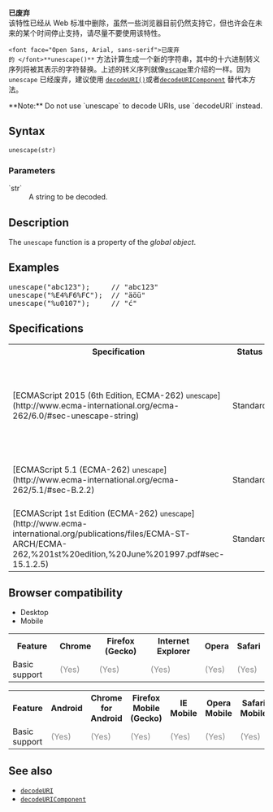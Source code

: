 <div>

<div class="overheadIndicator deprecated deprecatedHeader">

**<span title="This is an obsolete API and is no longer guaranteed to work."></span>已废弃**  
该特性已经从 Web 标准中删除，虽然一些浏览器目前仍然支持它，但也许会在未来的某个时间停止支持，请尽量不要使用该特性。

</div>

</div>

`<font face="Open Sans, Arial, sans-serif">已废弃的 </font>**unescape()**` 方法计算生成一个新的字符串，其中的十六进制转义序列将被其表示的字符替换。上述的转义序列就像[`escape`](/zh-CN/docs/Web/JavaScript/Reference/Global_Objects/escape "废弃的 escape() 方法生成新的由十六进制转移序列替换的字符串. 使用 encodeURI 或 encodeURIComponent 代替.")里介绍的一样。因为 `unescape` 已经废弃，建议使用 [`decodeURI()`](/zh-CN/docs/Web/JavaScript/Reference/Global_Objects/decodeURI "将先前经过encodeURI函数或者其他类似方法编码过的字符串进行解码.")或者[`decodeURIComponent`](/zh-CN/docs/Web/JavaScript/Reference/Global_Objects/decodeURIComponent "decodeURIComponent()方法对先前经过encodeURIComponent函数或者其他类似方法编码过的字符串进行解码") 替代本方法。

<div class="note">**Note:** Do not use `unescape` to decode URIs, use `decodeURI` instead.</div>

## Syntax

    unescape(str)

### Parameters

<dl>

<dt>`str`</dt>

<dd>A string to be decoded.</dd>

</dl>

## Description

The `unescape` function is a property of the _global object_.

## Examples

<pre class="brush: js">unescape("abc123");     // "abc123"
unescape("%E4%F6%FC");  // "äöü"
unescape("%u0107");     // "ć"
</pre>

## Specifications

<table class="standard-table">

<tbody>

<tr>

<th scope="col">Specification</th>

<th scope="col">Status</th>

<th scope="col">Comment</th>

</tr>

<tr>

<td>[ECMAScript 2015 (6th Edition, ECMA-262)  
<small lang="zh-CN">unescape</small>](http://www.ecma-international.org/ecma-262/6.0/#sec-unescape-string)</td>

<td><span class="spec-Standard">Standard</span></td>

<td>Defined in the (normative) Annex B for Additional ECMAScript Features for Web Browsers</td>

</tr>

<tr>

<td>[ECMAScript 5.1 (ECMA-262)  
<small lang="zh-CN">unescape</small>](http://www.ecma-international.org/ecma-262/5.1/#sec-B.2.2)</td>

<td><span class="spec-Standard">Standard</span></td>

<td>Defined in the (informative) Compatibility Annex B</td>

</tr>

<tr>

<td>[ECMAScript 1st Edition (ECMA-262)  
<small lang="zh-CN">unescape</small>](http://www.ecma-international.org/publications/files/ECMA-ST-ARCH/ECMA-262,%201st%20edition,%20June%201997.pdf#sec-15.1.2.5)</td>

<td><span class="spec-Standard">Standard</span></td>

<td>Initial definition.</td>

</tr>

</tbody>

</table>

## Browser compatibility

<div class="htab"><a name="AutoCompatibilityTable" id="AutoCompatibilityTable"></a>

*   <a>Desktop</a>
*   <a>Mobile</a>

</div>

<div id="compat-desktop">

<table class="compat-table">

<tbody>

<tr>

<th>Feature</th>

<th>Chrome</th>

<th>Firefox (Gecko)</th>

<th>Internet Explorer</th>

<th>Opera</th>

<th>Safari</th>

</tr>

<tr>

<td>Basic support</td>

<td><span title="Please update this with the earliest version of support." style="color: #888;">(Yes)</span></td>

<td><span title="Please update this with the earliest version of support." style="color: #888;">(Yes)</span></td>

<td><span title="Please update this with the earliest version of support." style="color: #888;">(Yes)</span></td>

<td><span title="Please update this with the earliest version of support." style="color: #888;">(Yes)</span></td>

<td><span title="Please update this with the earliest version of support." style="color: #888;">(Yes)</span></td>

</tr>

</tbody>

</table>

</div>

<div id="compat-mobile">

<table class="compat-table">

<tbody>

<tr>

<th>Feature</th>

<th>Android</th>

<th>Chrome for Android</th>

<th>Firefox Mobile (Gecko)</th>

<th>IE Mobile</th>

<th>Opera Mobile</th>

<th>Safari Mobile</th>

</tr>

<tr>

<td>Basic support</td>

<td><span title="Please update this with the earliest version of support." style="color: #888;">(Yes)</span></td>

<td><span title="Please update this with the earliest version of support." style="color: #888;">(Yes)</span></td>

<td><span title="Please update this with the earliest version of support." style="color: #888;">(Yes)</span></td>

<td><span title="Please update this with the earliest version of support." style="color: #888;">(Yes)</span></td>

<td><span title="Please update this with the earliest version of support." style="color: #888;">(Yes)</span></td>

<td><span title="Please update this with the earliest version of support." style="color: #888;">(Yes)</span></td>

</tr>

</tbody>

</table>

</div>

## See also

*   [`decodeURI`](/zh-CN/docs/Web/JavaScript/Reference/Global_Objects/decodeURI "将先前经过encodeURI函数或者其他类似方法编码过的字符串进行解码.")
*   [`decodeURIComponent`](/zh-CN/docs/Web/JavaScript/Reference/Global_Objects/decodeURIComponent "decodeURIComponent()方法对先前经过encodeURIComponent函数或者其他类似方法编码过的字符串进行解码")